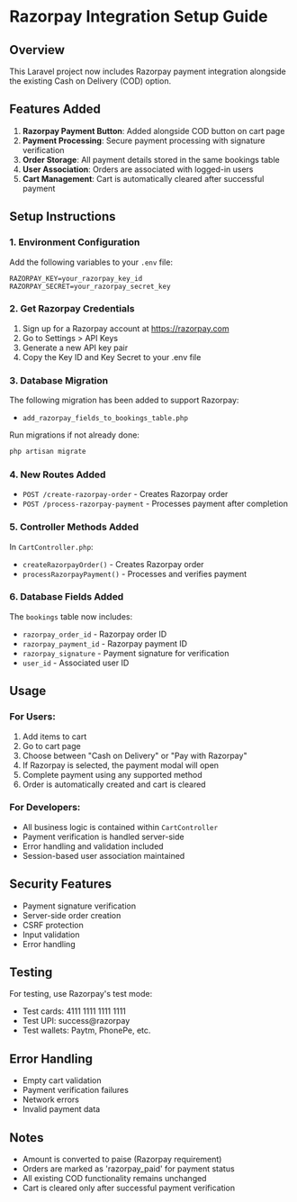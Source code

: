# Razorpay Integration Setup Guide

## Overview
This Laravel project now includes Razorpay payment integration alongside the existing Cash on Delivery (COD) option.

## Features Added
1. **Razorpay Payment Button**: Added alongside COD button on cart page
2. **Payment Processing**: Secure payment processing with signature verification
3. **Order Storage**: All payment details stored in the same bookings table
4. **User Association**: Orders are associated with logged-in users
5. **Cart Management**: Cart is automatically cleared after successful payment

## Setup Instructions

### 1. Environment Configuration
Add the following variables to your `.env` file:

```env
RAZORPAY_KEY=your_razorpay_key_id
RAZORPAY_SECRET=your_razorpay_secret_key
```

### 2. Get Razorpay Credentials
1. Sign up for a Razorpay account at https://razorpay.com
2. Go to Settings > API Keys
3. Generate a new API key pair
4. Copy the Key ID and Key Secret to your .env file

### 3. Database Migration
The following migration has been added to support Razorpay:
- `add_razorpay_fields_to_bookings_table.php`

Run migrations if not already done:
```bash
php artisan migrate
```

### 4. New Routes Added
- `POST /create-razorpay-order` - Creates Razorpay order
- `POST /process-razorpay-payment` - Processes payment after completion

### 5. Controller Methods Added
In `CartController.php`:
- `createRazorpayOrder()` - Creates Razorpay order
- `processRazorpayPayment()` - Processes and verifies payment

### 6. Database Fields Added
The `bookings` table now includes:
- `razorpay_order_id` - Razorpay order ID
- `razorpay_payment_id` - Razorpay payment ID  
- `razorpay_signature` - Payment signature for verification
- `user_id` - Associated user ID

## Usage

### For Users:
1. Add items to cart
2. Go to cart page
3. Choose between "Cash on Delivery" or "Pay with Razorpay"
4. If Razorpay is selected, the payment modal will open
5. Complete payment using any supported method
6. Order is automatically created and cart is cleared

### For Developers:
- All business logic is contained within `CartController`
- Payment verification is handled server-side
- Error handling and validation included
- Session-based user association maintained

## Security Features
- Payment signature verification
- Server-side order creation
- CSRF protection
- Input validation
- Error handling

## Testing
For testing, use Razorpay's test mode:
- Test cards: 4111 1111 1111 1111
- Test UPI: success@razorpay
- Test wallets: Paytm, PhonePe, etc.

## Error Handling
- Empty cart validation
- Payment verification failures
- Network errors
- Invalid payment data

## Notes
- Amount is converted to paise (Razorpay requirement)
- Orders are marked as 'razorpay_paid' for payment status
- All existing COD functionality remains unchanged
- Cart is cleared only after successful payment verification 